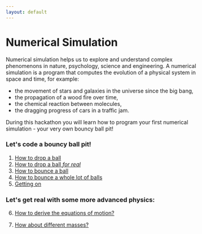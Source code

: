 ```yaml
---
layout: default
---
```


# Numerical Simulation

Numerical simulation helps us to explore and understand complex phenomenons in nature, psychology, science and engineering.
A numerical simulation is a program that computes the evolution of a physical system in space and time, for example:
- the movement of stars and galaxies in the universe since the big bang,
- the propagation of a wood fire over time,
- the chemical reaction between molecules,
- the dragging progress of cars in a traffic jam.

During this hackathon you will learn how to program your first numerical simulation - your very own bouncy ball pit!

### Let's code a bouncy ball pit!

1. [How to drop a ball](/durham-hackathon/first-steps.html)
2. [How to drop a ball *for real*](/durham-hackathon/newton.html)
3. [How to bounce a ball](/durham-hackathon/bounce.html)
4. [How to bounce a whole lot of balls](/durham-hackathon/many-balls.html)
5. [Getting on](/durham-hackathon/getting-on.html)

### Let's get real with some more advanced physics:

6. [How to derive the equations of motion?](/durham-hackathon/motion-equations.html)
<!--7. [What about friction?](/durham-hackathon/friction.html)-->
<!--8. [How to "lose" energy?](/durham-hackathon/energy.html)-->
7. [How about different masses?](/durham-hackathon/different-weight.html)

